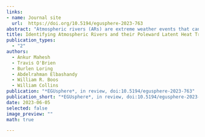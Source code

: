```yaml
---
links:
- name: Journal site
  url:  https://doi.org/10.5194/egusphere-2023-763
abstract: "Atmospheric rivers (ARs) are extreme weather events that can alleviate drought or cause billions of dollars in flood damage. By transporting significant amounts of latent energy towards the poles, they are crucial to maintaining the climate system’s energy balance. Since there is no first-principles definition of an AR grounded in geophysical fluid mechanics, AR identification is currently performed by a multitude of expert-defined, threshold-based algorithms. The variety of AR detection algorithms has introduced uncertainty into the study of ARs, and the algorithms' thresholds may not generalize to new climate datasets and resolutions. We train convolutional neural networks (CNNs) to detect ARs while representing this uncertainty; we name these models ARCNNs. To detect ARs without requiring new labeled data and labor-intensive AR detection campaigns, we present a semi-supervised learning framework based on image style transfer. This framework generalizes ARCNNs across climate datasets and input fields. Using idealized and realistic numerical models, together with observations, we assess the performance of the ARCNNs. We test the ARCNNs in an idealized simulation of a shallow water fluid, in which nearly all the tracer transport can be attributed to AR-like filamentary structures. In reanalysis and a high-resolution climate model, we use ARCNNs to calculate the contribution of ARs to meridional latent heat transport, and we demonstrate that this quantity varies considerably due to AR detection uncertainty."
title: Identifying Atmospheric Rivers and their Poleward Latent Heat Transport with Generalizable Neural Networks: ARCNNv1
publication_types:
  - "2"
authors:
  - Ankur Mahesh
  - Travis O'Brien
  - Burlen Loring
  - Abdelrahman Elbashandy
  - William R. Boos
  - William Collins
publication: "*EGUsphere*, in review, doi:10.5194/egusphere-2023-763"
publication_short: "*EGUsphere*, in review, doi:10.5194/egusphere-2023-763"
date: 2023-06-05
selected: false
image_preview: ""
math: true

---
```

